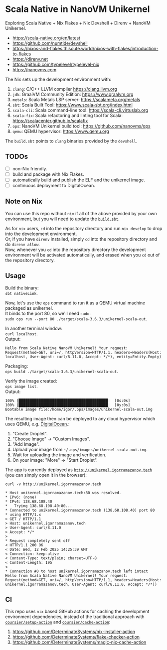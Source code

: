 # Scala Native in NanoVM Unikernel
Exploring Scala Native + Nix Flakes + Nix Devshell + Direnv + NanoVM Unikernel.

* https://scala-native.org/en/latest
* https://github.com/numtide/devshell
* https://nixos-and-flakes.thiscute.world/nixos-with-flakes/introduction-to-flakes
* https://direnv.net
* https://github.com/typelevel/typelevel-nix
* https://nanovms.com

The Nix sets up the development environment with:
1. `clang`: C/C++ LLVM compiler https://clang.llvm.org
1. `jdk`: GraalVM Community Edition: https://www.graalvm.org
1. `metals`: Scala Metals LSP server: https://scalameta.org/metals
1. `sbt`: Scala Built Tool: https://www.scala-sbt.org/index.html
1. `scala-cli`: Scala command-line tool: https://scala-cli.virtuslab.org
1. `scala-fix`: Scala refactoring and linting tool for Scala: https://scalacenter.github.io/scalafix
1. `ops`: NanoVM Unikernel build tool: https://github.com/nanovms/ops
1. `qemu`: QEMU hypervisor: https://www.qemu.org

The `build.sbt` points to `clang` binaries provided by the `devshell`.


## TODOs
- [ ] non-Nix friendly.
- [ ] build and package with Nix Flakes.
- [ ] automatically build and publish the ELF and the unikernel image.
- [ ] continuous deployment to DigitalOcean.

## Note on Nix
You can use this repo without `nix` if all of the above provided by your own environment, but you will need to update the [`build.sbt`](./build.sbt).

As for `nix` users, `cd` into the repository directory and run `nix develop` to drop into the development environment.\
Or, if you have `direnv` installed, simply `cd` into the repository directory and do `direnv allow`.\
Now, whenever you `cd` into the repository directory the development environment will be activated automatically,
and erased when you `cd` out of the repository directory.

## Usage

Build the binary:\
`sbt nativeLink`.

Now, let's use the `ops` command to run it as a QEMU virtual machine packaged as unikernel.\
It binds to the port 80, so we'll need `sudo`:\
`sudo ops run --port 80 ./target/scala-3.6.3/unikernel-scala-out`.


In another terminal window:\
`curl localhost`.\
Output:
```
Hello from Scala Native NanoVM Unikernel! Your request: Request(method=GET, uri=/, httpVersion=HTTP/1.1, headers=Headers(Host: localhost, User-Agent: curl/8.11.0, Accept: */*), entity=Entity.Empty)
```

Packaging:\
`ops build ./target/scala-3.6.3/unikernel-scala-out`.

Verify the image created:\
`ops image list`.\
Output:
```
100% |████████████████████████████████████████|  [0s:0s]
100% |████████████████████████████████████████|  [0s:0s]
Bootable image file:/home/igor/.ops/images/unikernel-scala-out.img
```

The resulting image then can be deployed to any cloud hypervisor which uses QEMU, e.g. [DigitalOcean](https://digitalocean.com).:
1. "Create Droplet".
2. "Choose Image" -> "Custom Images".
3. "Add Image".
4. Upload your image from `~/.ops/images/unikernel-scala-out.img`.
5. Wait for uploading the image and verification.
6. On your image: "More" -> "Start Droplet".

The app is currently deployed as [`http://unikernel.igorramazanov.tech`](http://unikernel.igorramazanov.tech) (you can simply open it in the browser):
```
curl -v http://unikernel.igorramazanov.tech

* Host unikernel.igorramazanov.tech:80 was resolved.
* IPv6: (none)
* IPv4: 138.68.108.40
*   Trying 138.68.108.40:80...
* Connected to unikernel.igorramazanov.tech (138.68.108.40) port 80
* using HTTP/1.x
> GET / HTTP/1.1
> Host: unikernel.igorramazanov.tech
> User-Agent: curl/8.11.0
> Accept: */*
>
* Request completely sent off
< HTTP/1.1 200 OK
< Date: Wed, 12 Feb 2025 14:25:39 GMT
< Connection: keep-alive
< Content-Type: text/plain; charset=UTF-8
< Content-Length: 195
<
* Connection #0 to host unikernel.igorramazanov.tech left intact
Hello from Scala Native NanoVM Unikernel! Your request: Request(method=GET, uri=/, httpVersion=HTTP/1.1, headers=Headers(Host: unikernel.igorramazanov.tech, User-Agent: curl/8.11.0, Accept: */*))
```


## CI
This repo uses `nix` based GitHub actions for caching the development environment dependencies,
instead of the traditional approach with [`coursier/setup-action`](https://github.com/coursier/setup-action) and [`coursier/cache-action`](https://github.com/coursier/cache-action):
1. https://github.com/DeterminateSystems/nix-installer-action
1. https://github.com/DeterminateSystems/flake-checker-action
1. https://github.com/DeterminateSystems/magic-nix-cache-action

